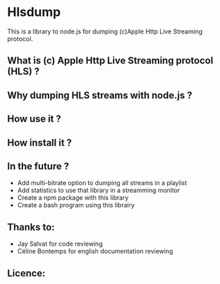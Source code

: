 Hlsdump
=======

This is a library to node.js for dumping (c)Apple Http Live Streaming protocol.

What is (c) Apple Http Live Streaming protocol (HLS) ?
------------------------------------------------------

Why dumping HLS streams with node.js ?
--------------------------------------

How use it ?
------------

How install it ?
----------------

In the future ?
---------------
- Add multi-bitrate option to dumping all streams in a playlist
- Add statistics to use that library in a streamming monitor
- Create a npm package with this library
- Create a bash program using this librairy

Thanks to:
----------
- Jay Salvat for code reviewing
- Céline Bontemps for english documentation reviewing

Licence:
--------


